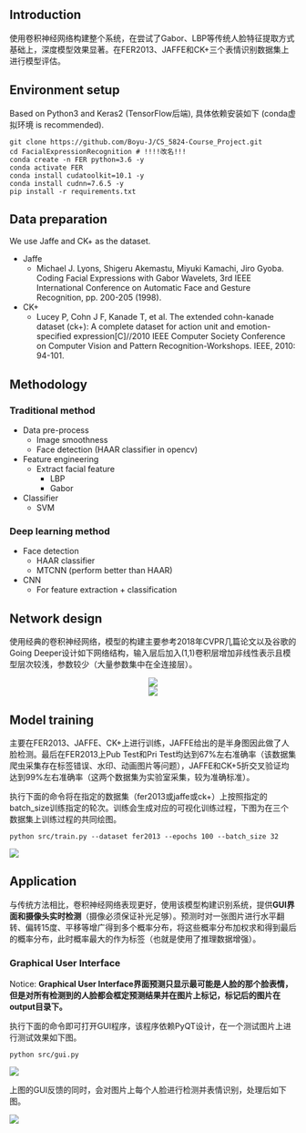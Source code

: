 ## Introduction
使用卷积神经网络构建整个系统，在尝试了Gabor、LBP等传统人脸特征提取方式基础上，深度模型效果显著。在FER2013、JAFFE和CK+三个表情识别数据集上进行模型评估。


## Environment setup
Based on Python3 and Keras2 (TensorFlow后端), 具体依赖安装如下 (conda虚拟环境 is recommended).
```shell script
git clone https://github.com/Boyu-J/CS_5824-Course_Project.git
cd FacialExpressionRecognition # !!!!改名!!!
conda create -n FER python=3.6 -y
conda activate FER
conda install cudatoolkit=10.1 -y
conda install cudnn=7.6.5 -y
pip install -r requirements.txt
```


## Data preparation
We use Jaffe and CK+ as the dataset.
 - Jaffe
   - Michael J. Lyons, Shigeru Akemastu, Miyuki Kamachi, Jiro Gyoba. Coding Facial Expressions with Gabor Wavelets, 3rd IEEE International Conference on Automatic Face and Gesture Recognition, pp. 200-205 (1998).
 - CK+
   - Lucey P, Cohn J F, Kanade T, et al. The extended cohn-kanade dataset (ck+): A complete dataset for action unit and emotion-specified expression[C]//2010 IEEE Computer Society Conference on Computer Vision and Pattern Recognition-Workshops. IEEE, 2010: 94-101.



## Methodology
### **Traditional method**
- Data pre-process
	- Image smoothness
	- Face detection (HAAR classifier in opencv)
- Feature engineering
	- Extract facial feature
		- LBP
		- Gabor
- Classifier
	- SVM
### **Deep learning method**
- Face detection
	- HAAR classifier
	- MTCNN (perform better than HAAR)
- CNN
  - For feature extraction + classification


## Network design
使用经典的卷积神经网络，模型的构建主要参考2018年CVPR几篇论文以及谷歌的Going Deeper设计如下网络结构，输入层后加入(1,1)卷积层增加非线性表示且模型层次较浅，参数较少（大量参数集中在全连接层）。
<div align="center"><img src="./assets/CNN.png" /></div>
<div align="center"><img src="./assets/model.png" /></div>


## Model training
主要在FER2013、JAFFE、CK+上进行训练，JAFFE给出的是半身图因此做了人脸检测。最后在FER2013上Pub Test和Pri Test均达到67%左右准确率（该数据集爬虫采集存在标签错误、水印、动画图片等问题），JAFFE和CK+5折交叉验证均达到99%左右准确率（这两个数据集为实验室采集，较为准确标准）。

执行下面的命令将在指定的数据集（fer2013或jaffe或ck+）上按照指定的batch_size训练指定的轮次。训练会生成对应的可视化训练过程，下图为在三个数据集上训练过程的共同绘图。

```shell
python src/train.py --dataset fer2013 --epochs 100 --batch_size 32 
```
![](./assets/loss.png)


## Application 
与传统方法相比，卷积神经网络表现更好，使用该模型构建识别系统，提供**GUI界面和摄像头实时检测**（摄像必须保证补光足够）。预测时对一张图片进行水平翻转、偏转15度、平移等增广得到多个概率分布，将这些概率分布加权求和得到最后的概率分布，此时概率最大的作为标签（也就是使用了推理数据增强）。

### **Graphical User Interface**

Notice: **Graphical User Interface界面预测只显示最可能是人脸的那个脸表情，但是对所有检测到的人脸都会框定预测结果并在图片上标记，标记后的图片在output目录下。**

执行下面的命令即可打开GUI程序，该程序依赖PyQT设计，在一个测试图片上进行测试效果如下图。

```shell
python src/gui.py
```
![](./assets/gui.png)

上图的GUI反馈的同时，会对图片上每个人脸进行检测并表情识别，处理后如下图。

![](./assets/rst.png)
